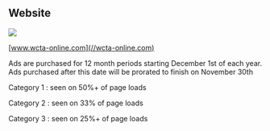 ## Website

![](//placehold.it/300x557)

[www.wcta-online.com](//wcta-online.com)

Ads are purchased for 12 month periods starting December 1st of each year. Ads purchased after this date will be prorated to finish on November 30th

Category 1
: seen on 50%+ of page loads

Category 2
: seen on 33% of page loads

Category 3
: seen on 25%+ of page loads